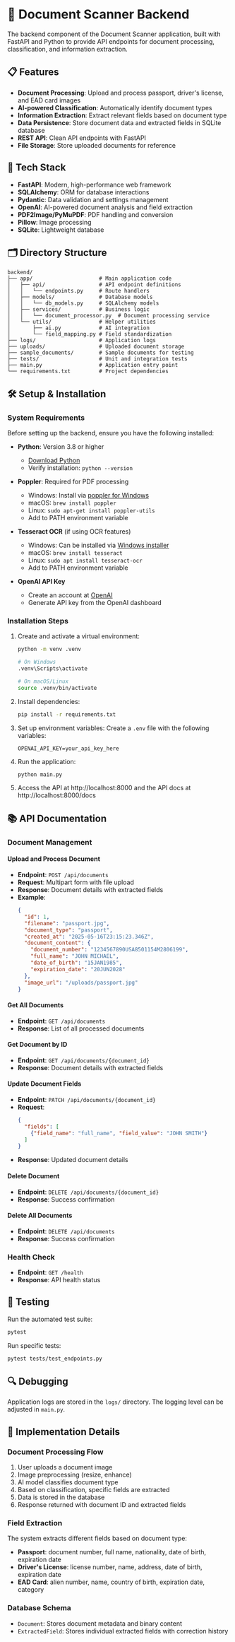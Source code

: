 # 🚀 Document Scanner Backend

The backend component of the Document Scanner application, built with FastAPI and Python to provide API endpoints for document processing, classification, and information extraction.

## 📋 Features

- **Document Processing**: Upload and process passport, driver's license, and EAD card images
- **AI-powered Classification**: Automatically identify document types
- **Information Extraction**: Extract relevant fields based on document type
- **Data Persistence**: Store document data and extracted fields in SQLite database
- **REST API**: Clean API endpoints with FastAPI
- **File Storage**: Store uploaded documents for reference

## 🔧 Tech Stack

- **FastAPI**: Modern, high-performance web framework
- **SQLAlchemy**: ORM for database interactions
- **Pydantic**: Data validation and settings management
- **OpenAI**: AI-powered document analysis and field extraction
- **PDF2Image/PyMuPDF**: PDF handling and conversion
- **Pillow**: Image processing
- **SQLite**: Lightweight database

## 🗂️ Directory Structure

```
backend/
├── app/                     # Main application code
│   ├── api/                 # API endpoint definitions
│   │   └── endpoints.py     # Route handlers
│   ├── models/              # Database models
│   │   └── db_models.py     # SQLAlchemy models
│   ├── services/            # Business logic
│   │   └── document_processor.py  # Document processing service
│   └── utils/               # Helper utilities
│       ├── ai.py            # AI integration
│       └── field_mapping.py # Field standardization
├── logs/                    # Application logs
├── uploads/                 # Uploaded document storage
├── sample_documents/        # Sample documents for testing
├── tests/                   # Unit and integration tests
├── main.py                  # Application entry point
└── requirements.txt         # Project dependencies
```

## 🛠️ Setup & Installation

### System Requirements

Before setting up the backend, ensure you have the following installed:

- **Python**: Version 3.8 or higher
  - [Download Python](https://www.python.org/downloads/)
  - Verify installation: `python --version`

- **Poppler**: Required for PDF processing
  - Windows: Install via [poppler for Windows](https://github.com/oschwartz10612/poppler-windows)
  - macOS: `brew install poppler`
  - Linux: `sudo apt-get install poppler-utils`
  - Add to PATH environment variable

- **Tesseract OCR** (if using OCR features)
  - Windows: Can be installed via [Windows installer](https://github.com/UB-Mannheim/tesseract/wiki)
  - macOS: `brew install tesseract`
  - Linux: `sudo apt install tesseract-ocr`
  - Add to PATH environment variable

- **OpenAI API Key**
  - Create an account at [OpenAI](https://openai.com/)
  - Generate API key from the OpenAI dashboard

### Installation Steps

1. Create and activate a virtual environment:
   ```sh
   python -m venv .venv
   
   # On Windows
   .venv\Scripts\activate
   
   # On macOS/Linux
   source .venv/bin/activate
   ```

2. Install dependencies:
   ```sh
   pip install -r requirements.txt
   ```

3. Set up environment variables:
   Create a `.env` file with the following variables:
   ```
   OPENAI_API_KEY=your_api_key_here
   ```

4. Run the application:
   ```sh
   python main.py
   ```

5. Access the API at http://localhost:8000 and the API docs at http://localhost:8000/docs

## 📚 API Documentation

### Document Management

#### Upload and Process Document
- **Endpoint**: `POST /api/documents`
- **Request**: Multipart form with file upload
- **Response**: Document details with extracted fields
- **Example**:
  ```json
  {
    "id": 1,
    "filename": "passport.jpg",
    "document_type": "passport",
    "created_at": "2025-05-16T23:15:23.346Z",
    "document_content": {
      "document_number": "1234567890USA8501154M2806199",
      "full_name": "JOHN MICHAEL",
      "date_of_birth": "15JAN1985",
      "expiration_date": "20JUN2028"
    },
    "image_url": "/uploads/passport.jpg"
  }
  ```

#### Get All Documents
- **Endpoint**: `GET /api/documents`
- **Response**: List of all processed documents

#### Get Document by ID
- **Endpoint**: `GET /api/documents/{document_id}`
- **Response**: Document details with extracted fields

#### Update Document Fields
- **Endpoint**: `PATCH /api/documents/{document_id}`
- **Request**: 
  ```json
  {
    "fields": [
      {"field_name": "full_name", "field_value": "JOHN SMITH"}
    ]
  }
  ```
- **Response**: Updated document details

#### Delete Document
- **Endpoint**: `DELETE /api/documents/{document_id}`
- **Response**: Success confirmation

#### Delete All Documents
- **Endpoint**: `DELETE /api/documents`
- **Response**: Success confirmation

### Health Check
- **Endpoint**: `GET /health`
- **Response**: API health status

## 🧪 Testing

Run the automated test suite:
```sh
pytest
```

Run specific tests:
```sh
pytest tests/test_endpoints.py
```

## 🔍 Debugging

Application logs are stored in the `logs/` directory. The logging level can be adjusted in `main.py`.

## 📘 Implementation Details

### Document Processing Flow
1. User uploads a document image
2. Image preprocessing (resize, enhance)
3. AI model classifies document type
4. Based on classification, specific fields are extracted
5. Data is stored in the database
6. Response returned with document ID and extracted fields

### Field Extraction
The system extracts different fields based on document type:
- **Passport**: document number, full name, nationality, date of birth, expiration date
- **Driver's License**: license number, name, address, date of birth, expiration date
- **EAD Card**: alien number, name, country of birth, expiration date, category

### Database Schema
- `Document`: Stores document metadata and binary content
- `ExtractedField`: Stores individual extracted fields with correction history 